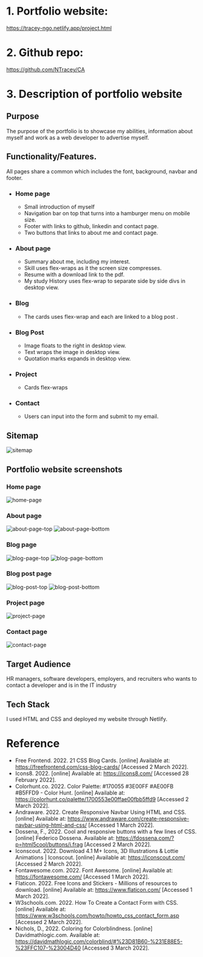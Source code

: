 # 1. Portfolio website:<br>
  https://tracey-ngo.netlify.app/project.html
# 2. Github repo:<br>
https://github.com/NTracey/CA

# 3. Description of portfolio website
## Purpose
  The purpose of the portfolio is to showcase my abilities, information about myself and work as a web developer to advertise myself. 
## Functionality/Features.
All pages share a common which includes the font, background, navbar and footer.
- ### Home page
  - Small introduction of myself
  - Navigation bar on top that turns into a hamburger menu on mobile size.
  - Footer with links to github, linkedin and contact page.
  - Two buttons that links to about me and contact page.
- ### About page
  - Summary about me, including my interest.
  - Skill uses flex-wraps as it the screen size compresses.
  - Resume with a download link to the pdf.
  - My study History uses flex-wrap to separate side by side divs in desktop view.
- ### Blog
  - The cards uses flex-wrap and each are linked to a blog post .
- ### Blog Post
  - Image floats to the right in desktop view.
  - Text wraps the image in desktop view.
  - Quotation marks expands in desktop view.
- ### Project
  - Cards flex-wraps
- ### Contact
  - Users can input into the form and submit to my email.
## Sitemap
![sitemap](docs/portfolioSitemap.drawio.png)
## Portfolio website screenshots
### Home page
![home-page](docs/home.png)
### About page
![about-page-top](docs/about1.png)
![about-page-bottom](docs/about2.png)
### Blog page
![blog-page-top](docs/blog1.png)
![blog-page-bottom](docs/blog2.png)
### Blog post page
![blog-post-top](docs/blog-post1.png)
![blog-post-bottom](docs/blog-post2.png)
### Project page
![project-page](docs/project.png)
### Contact page
![contact-page](docs/contact.png)

## Target Audience
HR managers, software developers, employers, and recruiters who wants to contact a developer and is in the IT industry
## Tech Stack
  I used HTML and CSS and deployed my website through Netlify.

# Reference
- Free Frontend. 2022. 21 CSS Blog Cards. [online] Available at: <https://freefrontend.com/css-blog-cards/> [Accessed 2 March 2022].
- Icons8. 2022. [online] Available at: <https://icons8.com/> [Accessed 28 February 2022].
- Colorhunt.co. 2022. Color Palette: #170055 #3E00FF #AE00FB #B5FFD9 - Color Hunt. [online] Available at: <https://colorhunt.co/palette/1700553e00ffae00fbb5ffd9> [Accessed 2 March 2022].
- Andraware. 2022. Create Responsive Navbar Using HTML and CSS. [online] Available at: <https://www.andraware.com/create-responsive-navbar-using-html-and-css/> [Accessed 1 March 2022].
- Dossena, F., 2022. Cool and responsive buttons with a few lines of CSS. [online] Federico Dossena. Available at: <https://fdossena.com/?p=html5cool/buttons/i.frag> [Accessed 2 March 2022].
- Iconscout. 2022. Download 4.1 M+ Icons, 3D Illustrations & Lottie Animations | Iconscout. [online] Available at: <https://iconscout.com/> [Accessed 2 March 2022].
- Fontawesome.com. 2022. Font Awesome. [online] Available at: <https://fontawesome.com/> [Accessed 1 March 2022].
- Flaticon. 2022. Free Icons and Stickers - Millions of resources to download. [online] Available at: <https://www.flaticon.com/> [Accessed 1 March 2022].
- W3schools.com. 2022. How To Create a Contact Form with CSS. [online] Available at: <https://www.w3schools.com/howto/howto_css_contact_form.asp> [Accessed 2 March 2022].
- Nichols, D., 2022. Coloring for Colorblindness. [online] Davidmathlogic.com. Available at: <https://davidmathlogic.com/colorblind/#%23D81B60-%231E88E5-%23FFC107-%23004D40> [Accessed 3 March 2022].